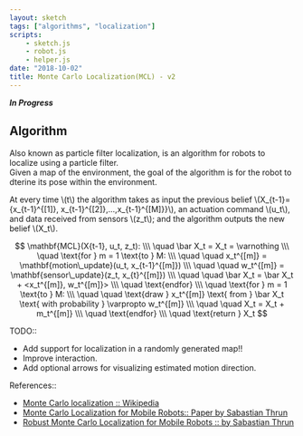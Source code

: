```yaml
---
layout: sketch
tags: ["algorithms", "localization"]
scripts: 
    - sketch.js
    - robot.js
    - helper.js
date: "2018-10-02"
title: Monte Carlo Localization(MCL) - v2
---
```


***In Progress***

## Algorithm
Also known as particle filter localization, is an algorithm for robots to localize using a particle filter.   
Given a map of the environment, the goal of the algorithm is for the robot to dterine its pose within the environment.   

At every time \\(t\\) the algorithm takes as input the previous belief \\(X_{t-1}=\{x_{t-1}^{[1]}, x_{t-1}^{[2]},...,x_{t-1}^{[M]}\}\\), 
an actuation command \\(u_t\\), and data received from sensors \\(z_t\\); and the algorithm outputs the new belief \\(X_t\\).   

$$
\mathbf{MCL}(X{t-1}, u_t, z_t): \\\   
\quad \bar X_t = X_t = \varnothing \\\
\quad \text{for } m = 1 \text{to } M: \\\
\quad \quad x_t^{[m]} = \mathbf{motion\_update}(u_t, x_{t-1}^{[m]}) \\\
\quad \quad w_t^{[m]} = \mathbf{sensor\_update}(z_t, x_{t}^{[m]}) \\\
\quad \quad \bar X_t = \bar X_t + <x_t^{[m]}, w_t^{[m]}> \\\
\quad \text{endfor} \\\
\quad \text{for } m = 1 \text{to } M: \\\
\quad \quad \text{draw } x_t^{[m]} \text{ from } \bar X_t \text{ with probability } \varpropto w_t^{[m]} \\\
\quad \quad X_t = X_t + m_t^{[m]} \\\
\quad \text{endfor} \\\
\quad \text{return } X_t
$$

TODO::
* Add support for localization in a randomly generated map!!
* Improve interaction.
* Add optional arrows for visualizing estimated motion direction.

References::
* [Monte Carlo localization :: Wikipedia](https://en.wikipedia.org/wiki/Monte_Carlo_localization)
* [Monte Carlo Localization for Mobile Robots:: Paper by Sabastian Thrun](https://www.cc.gatech.edu/~dellaert/ftp/Dellaert99icra.pdf)
* [Robust Monte Carlo Localization for Mobile Robots :: by Sabastian Thrun](http://robots.stanford.edu/papers/thrun.robust-mcl.pdf)